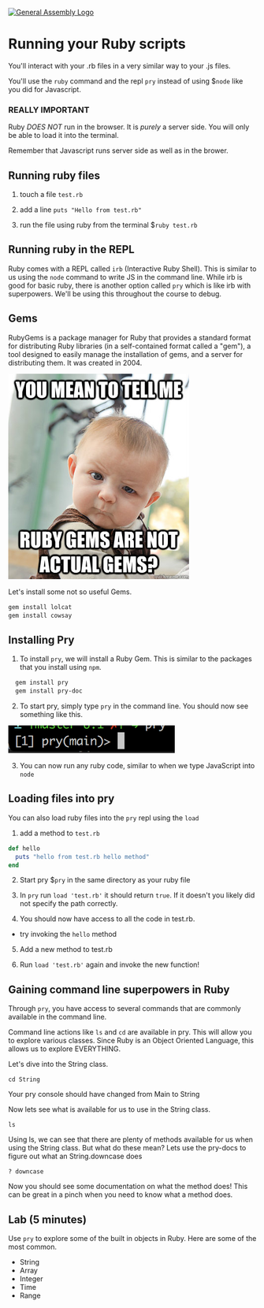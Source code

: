 [![General Assembly Logo](https://camo.githubusercontent.com/1a91b05b8f4d44b5bbfb83abac2b0996d8e26c92/687474703a2f2f692e696d6775722e636f6d2f6b6538555354712e706e67)](https://generalassemb.ly/education/web-development-immersive)

# Running your Ruby scripts

You'll interact with your .rb files in a very similar way to your .js files.

You'll use the `ruby` command and the repl `pry` instead of using $`node` like you did for Javascript.

### REALLY IMPORTANT

Ruby *DOES NOT* run in the browser. It is *purely* a server side. You will only be able to load it into the terminal.

Remember that Javascript runs server side as well as in the brower.


## Running ruby files

1. touch a file `test.rb`

2. add a line `puts "Hello from test.rb"`

3. run the file using ruby from the terminal $`ruby test.rb`

## Running ruby in the REPL

Ruby comes with a REPL called `irb` (Interactive Ruby Shell).  This is similar to us using the `node` command to write JS in the command line.  While irb is good for basic ruby, there is another option called `pry` which is like irb with superpowers.  We'll be using this throughout the course to debug.

## Gems

RubyGems is a package manager for Ruby that provides a standard format for distributing
Ruby libraries (in a self-contained format called a "gem"), a tool designed to easily
manage the installation of gems, and a server for distributing them. It was created in
2004.

![](images/rubygems.jpg)

Let's install some not so useful Gems.

```bash
gem install lolcat
gem install cowsay
```

## Installing Pry

1. To install `pry`, we will install a Ruby Gem.  This is similar to the packages that you install using `npm`.

```bash
  gem install pry
  gem install pry-doc
```

2. To start pry, simply type `pry` in the command line.  You should now see something like this.

![Pry](./images/pry.png)

3. You can now run any ruby code, similar to when we type JavaScript into `node`


## Loading files into pry

You can also load ruby files into the `pry` repl using the `load`

1. add a method to `test.rb`

  ```ruby
  def hello
    puts "hello from test.rb hello method"
  end
  ```

2. Start pry $`pry` in the same directory as your ruby file

3. In `pry` run `load 'test.rb'` it should return `true`. If it doesn't you likely did not specify the path correctly.

4. You should now have access to all the code in test.rb.
  - try invoking the `hello` method

5. Add a new method to test.rb

6. Run `load 'test.rb'` again and invoke the new function!

## Gaining command line superpowers in Ruby

Through `pry`, you have access to several commands that are commonly available in the command line.

Command line actions like `ls` and `cd` are available in pry.  This will allow you to explore various classes.  Since Ruby is an Object Oriented Language, this allows us to explore EVERYTHING.

Let's dive into the String class.

```
cd String
```

Your pry console should have changed from Main to String

Now lets see what is available for us to use in the String class.

```
ls
```

Using ls, we can see that there are plenty of methods available for us when using the String class. But what do these mean? Lets use the pry-docs to figure out what an String.downcase does

```
? downcase
```

Now you should see some documentation on what the method does!  This can be great in a pinch when you need to know what a method does.

## Lab (5 minutes)

Use `pry` to explore some of the built in objects in Ruby.  Here are some of the most common.

* String
* Array
* Integer
* Time
* Range
